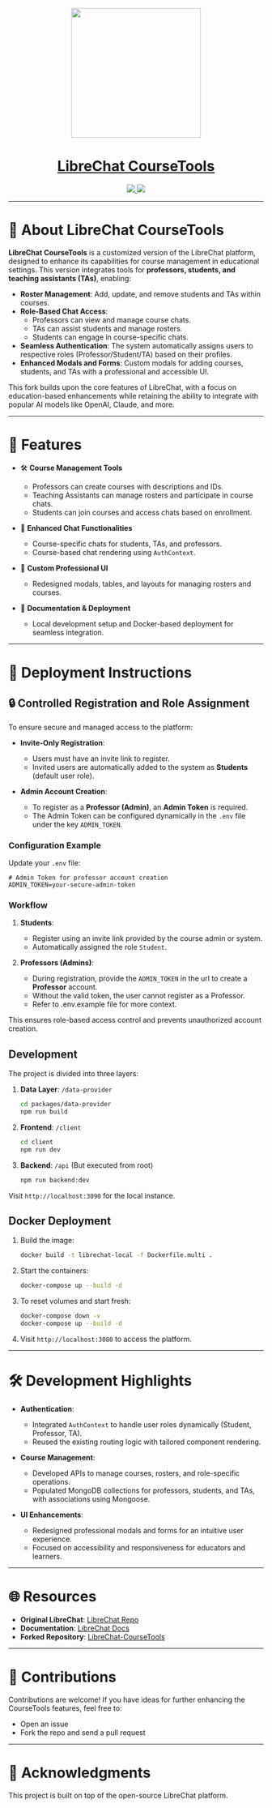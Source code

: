 <p align="center">
  <a href="https://github.com/ArjunChavan219/LibreChat-CourseTools">
    <img src="client/public/assets/logo.svg" height="256">
  </a>
  <h1 align="center">
    <a href="https://github.com/ArjunChavan219/LibreChat-CourseTools">LibreChat CourseTools</a>
  </h1>
</p>

<p align="center">
  <a href="https://discord.librechat.ai"> 
    <img
      src="https://img.shields.io/discord/1086345563026489514?label=&logo=discord&style=for-the-badge&logoWidth=20&logoColor=white&labelColor=000000&color=blueviolet">
  </a>
  <a href="https://www.youtube.com/@LibreChat"> 
    <img
      src="https://img.shields.io/badge/YOUTUBE-red.svg?style=for-the-badge&logo=youtube&logoColor=white&labelColor=000000&logoWidth=20">
  </a>
</p>

---

# 📃 About LibreChat CourseTools

**LibreChat CourseTools** is a customized version of the LibreChat platform, designed to enhance its capabilities for course management in educational settings. This version integrates tools for **professors, students, and teaching assistants (TAs)**, enabling:

- **Roster Management**: Add, update, and remove students and TAs within courses.
- **Role-Based Chat Access**: 
  - Professors can view and manage course chats.
  - TAs can assist students and manage rosters.
  - Students can engage in course-specific chats.
- **Seamless Authentication**: The system automatically assigns users to respective roles (Professor/Student/TA) based on their profiles.
- **Enhanced Modals and Forms**: Custom modals for adding courses, students, and TAs with a professional and accessible UI.

This fork builds upon the core features of LibreChat, with a focus on education-based enhancements while retaining the ability to integrate with popular AI models like OpenAI, Claude, and more.

---

# 📂 Features

- 🛠️ **Course Management Tools**
  - Professors can create courses with descriptions and IDs.
  - Teaching Assistants can manage rosters and participate in course chats.
  - Students can join courses and access chats based on enrollment.

- 💬 **Enhanced Chat Functionalities**
  - Course-specific chats for students, TAs, and professors.
  - Course-based chat rendering using `AuthContext`.

- 🎨 **Custom Professional UI**
  - Redesigned modals, tables, and layouts for managing rosters and courses.

- 📖 **Documentation & Deployment**
  - Local development setup and Docker-based deployment for seamless integration.

---

# 🚀 Deployment Instructions
## 🔒 Controlled Registration and Role Assignment

To ensure secure and managed access to the platform:

- **Invite-Only Registration**: 
  - Users must have an invite link to register.
  - Invited users are automatically added to the system as **Students** (default user role).

- **Admin Account Creation**:
  - To register as a **Professor (Admin)**, an **Admin Token** is required.
  - The Admin Token can be configured dynamically in the `.env` file under the key `ADMIN_TOKEN`.
  
### Configuration Example

Update your `.env` file:

```plaintext
# Admin Token for professor account creation
ADMIN_TOKEN=your-secure-admin-token
```

### Workflow

1. **Students**:
   - Register using an invite link provided by the course admin or system.
   - Automatically assigned the role `Student`.

2. **Professors (Admins)**:
   - During registration, provide the `ADMIN_TOKEN` in the url to create a **Professor** account.
   - Without the valid token, the user cannot register as a Professor.
   - Refer to .env.example file for more context.

This ensures role-based access control and prevents unauthorized account creation.


## Development

The project is divided into three layers:
1. **Data Layer**: `/data-provider`
   ```bash
   cd packages/data-provider
   npm run build
   ```
2. **Frontend**: `/client`
   ```bash
   cd client
   npm run dev
   ```
3. **Backend**: `/api` (But executed from root)
   ```bash
   npm run backend:dev
   ```

Visit `http://localhost:3090` for the local instance.

## Docker Deployment

1. Build the image:
   ```bash
   docker build -t librechat-local -f Dockerfile.multi .
   ```

2. Start the containers:
   ```bash
   docker-compose up --build -d
   ```

3. To reset volumes and start fresh:
   ```bash
   docker-compose down -v
   docker-compose up --build -d
   ```

3. Visit `http://localhost:3080` to access the platform.

---

# 🛠️ Development Highlights

- **Authentication**:
  - Integrated `AuthContext` to handle user roles dynamically (Student, Professor, TA).
  - Reused the existing routing logic with tailored component rendering.

- **Course Management**:
  - Developed APIs to manage courses, rosters, and role-specific operations.
  - Populated MongoDB collections for professors, students, and TAs, with associations using Mongoose.

- **UI Enhancements**:
  - Redesigned professional modals and forms for an intuitive user experience.
  - Focused on accessibility and responsiveness for educators and learners.

---

# 🌐 Resources

- **Original LibreChat**: [LibreChat Repo](https://github.com/danny-avila/LibreChat)
- **Documentation**: [LibreChat Docs](https://docs.librechat.ai)
- **Forked Repository**: [LibreChat-CourseTools](https://github.com/ArjunChavan219/LibreChat-CourseTools)

---

# 📝 Contributions

Contributions are welcome! If you have ideas for further enhancing the CourseTools features, feel free to:
- Open an issue
- Fork the repo and send a pull request

---

# 💖 Acknowledgments

This project is built on top of the open-source LibreChat platform.